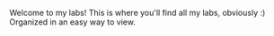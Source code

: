 Welcome to my labs!
This is where you'll find all my labs, obviously :)
Organized in an easy way to view. 
